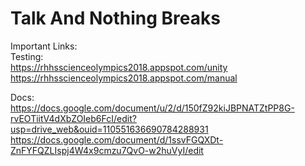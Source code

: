 # Talk And Nothing Breaks

Important Links:  
Testing:  
https://rhhsscienceolympics2018.appspot.com/unity  
https://rhhsscienceolympics2018.appspot.com/manual

Docs:  
https://docs.google.com/document/u/2/d/150fZ92kiJBPNATZtPP8G-rvEOTiitV4dXbZOIeb6FcI/edit?usp=drive_web&ouid=110551636690784288931
https://docs.google.com/document/d/1ssvFGQXDt-ZnFYFQZLIspj4W4x9cmzu7QvO-w2huVyI/edit
